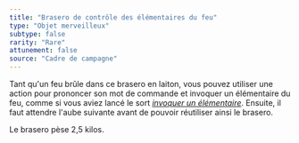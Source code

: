 ```yaml
---
title: "Brasero de contrôle des élémentaires du feu"
type: "Objet merveilleux"
subtype: false
rarity: "Rare"
attunement: false
source: "Cadre de campagne"
---
```

Tant qu'un feu brûle dans ce brasero en laiton, vous pouvez utiliser une action pour prononcer son mot de commande et invoquer un élémentaire du feu, comme si vous aviez lancé le sort [_invoquer un élémentaire_](/grimoire/invoquer-un-elementaire/). Ensuite, il faut attendre l'aube suivante avant de pouvoir réutiliser ainsi le brasero.

Le brasero pèse 2,5 kilos.
